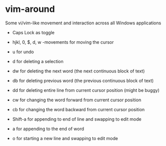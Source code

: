 # vim-around

Some vi/vim-like movement and interaction across all Windows applications

- Caps Lock as toggle
- hjkl, 0, $, d, w -movements for moving the cursor

- u for undo
- d for deleting a selection
- dw for deleting the next word (the next continuous block of text)
- db for deleting previous word (the previous continuous block of text)
- dd for deleting entire line from current cursor position (might be buggy)
- cw for changing the word forward from current cursor position
- cb for changing the word backward from current cursor position
- Shift-a for appending to end of line and swapping to edit mode
- a for appending to the end of word
- o for starting a new line and swapping to edit mode
